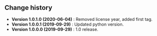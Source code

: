 Change history
--------------

* **Version 1.0.1.0 (2020-06-04)** : Removed license year, added first tag.
* **Version 1.0.0.1 (2019-09-29)** : Updated python version.
* **Version 1.0.0.0 (2019-09-29)** : 1.0 release.